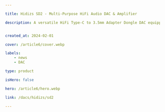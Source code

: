 ```yaml
---

title: Hidizs SD2 - Multi-Purpose HiFi Audio DAC & Amplifier

description: A versatile HiFi Type-C to 3.5mm Adapter Dongle DAC equipped with the independent ES9270 chip.Supporting up to 32 bit 383kHz PCM decoding and native 128 DSD decoding, it delivers powerful performance. Seamlessly decode and play lossless Hi-Res music, making it a user-friendly, simply plug-and-play gadget for music enthusiasts.


created_at: 2024-02-01

cover: /article6/cover.webp

labels:
    - news
    - DAC

type: product

isHero: false

hero: /article6/hero.webp

link: /dacs/hidizs/sd2

---
```


